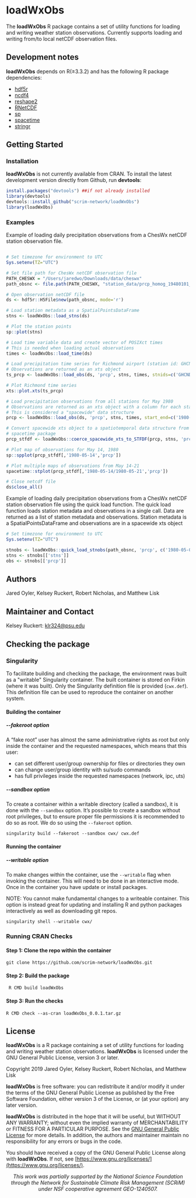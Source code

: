 # loadWxObs

The **loadWxObs** R package contains a set of utility functions for loading and writing weather station observations. Currently supports loading and writing from/to local netCDF observation files.

## Development notes
**loadWxObs**  depends on R(≥3.3.2) and has the following R package dependencies:

* [hdf5r](https://cran.r-project.org/web/packages/hdf5r/index.html)
* [ncdf4](https://cran.r-project.org/web/packages/ncdf4/index.html)
* [reshape2](https://cran.r-project.org/web/packages/reshape2/index.html)
* [RNetCDF](https://cran.r-project.org/web/packages/RNetCDF/index.html)
* [sp](https://cran.r-project.org/web/packages/sp/index.html)
* [spacetime](https://cran.r-project.org/web/packages/spacetime/index.html)
* [stringr](https://cran.r-project.org/web/packages/stringr/index.html)

## Getting Started
### Installation

**loadWxObs** is not currently available from CRAN. To install the latest development version directly from Github, run **devtools**:

```R
install.packages("devtools") ##if not already installed
library(devtools)
devtools::install_github("scrim-network/loadWxObs")
library(loadWxObs)
```
### Examples
Example of loading daily precipitation observations from a ChesWx netCDF station observation file.

```r

# Set timezone for environment to UTC
Sys.setenv(TZ="UTC")

# Set file path for ChesWx netCDF observation file
PATH_CHESWX = "/Users/jaredwo/Downloads/data/cheswx"
path_obsnc <- file.path(PATH_CHESWX, "station_data/prcp_homog_19480101_20171231.nc")

# Open observation netCDF file
ds <- hdf5r::H5File$new(path_obsnc, mode='r')

# Load station metadata as a SpatialPointsDataFrame
stns <- loadWxObs::load_stns(ds)

# Plot the station points
sp::plot(stns)

# Load time variable data and create vector of POSIXct times
# This is needed when loading actual observations
times <- loadWxObs::load_time(ds)

# Load precipitation time series for Richmond airport (station id: GHCND_USW00013740)
# Observations are returned as an xts object
ts_prcp <- loadWxObs::load_obs(ds, 'prcp', stns, times, stnids=c('GHCND_USW00013740'))

# Plot Richmond time series
xts::plot.xts(ts_prcp)

# Load precipitation observations from all stations for May 1980
# Observations are returned as an xts object with a column for each station
# This is considered a "spacewide" data structure
prcp <- loadWxObs::load_obs(ds, 'prcp', stns, times, start_end=c('1980-05-01','1980-05-31'))

# Convert spacewide xts object to a spatiotemporal data structure from the
# spacetime package
prcp_stfdf <- loadWxObs::coerce_spacewide_xts_to_STFDF(prcp, stns, 'prcp')

# Plot map of observations for May 14, 1980
sp::spplot(prcp_stfdf[,'1980-05-14','prcp'])

# Plot multiple maps of observations from May 14-21
spacetime::stplot(prcp_stfdf[,'1980-05-14/1980-05-21','prcp'])

# Close netcdf file
ds$close_all()

```

Example of loading daily precipitation observations from a ChesWx netCDF station observation file using the quick load function. The quick load function loads station metadata and observations
in a single call. Data are returned as a list of station metadata and observations. Station metadata is a SpatialPointsDataFrame and observations are in a spacewide xts object

```r
# Set timezone for environment to UTC
Sys.setenv(TZ="UTC")

stnobs <- loadWxObs::quick_load_stnobs(path_obsnc, 'prcp', c('1980-05-01','1980-05-31'))
stns <- stnobs[['stns']]
obs <- stnobs[['prcp']]

```
## Authors

Jared Oyler, Kelsey Ruckert, Robert Nicholas, and Matthew Lisk

## Maintainer and Contact

Kelsey Ruckert: <klr324@psu.edu>

## Checking the package
### Singularity
To facilitate building and checking the package, the environment rwas built as a "writable" Singularity container. The built container is stored on Firkin (where it was built). Only the Singularity definition file is provided (`cwx.def`). This definition file can be used to reproduce the container on another system. 

#### Building the container
##### --fakeroot option
A “fake root” user has almost the same administrative rights as root but only inside the container and the requested namespaces, which means that this user:

* can set different user/group ownership for files or directories they own
* can change user/group identity with su/sudo commands
* has full privileges inside the requested namespaces (network, ipc, uts)

##### --sandbox option
To create a container within a writable directory (called a sandbox), it is done with the `--sandbox` option. It’s possible to create a sandbox without root privileges, but to ensure proper file permissions it is recommended to do so as root. We do so using the `--fakeroot` option. 

```
singularity build --fakeroot --sandbox cwx/ cwx.def
``` 
#### Running the container
##### --writable option
To make changes within the container, use the `--writable` flag when invoking the container. This will need to be done in an interactive mode. Once in the container you have update or install packages. 

NOTE: You cannot make fundamental changes to a writeable container. This option is instead great for updating and installing R and python packages interactively as well as downloading git repos.

```
singularity shell --writable cwx/
``` 

### Running CRAN Checks
#### Step 1: Clone the repo within the container
```
git clone https://github.com/scrim-network/loadWxObs.git
```
#### Step 2: Build the package
```
 R CMD build loadWxObs
```
#### Step 3: Run the checks
```
R CMD check --as-cran loadWxObs_0.0.1.tar.gz
```
## License

**loadWxObs** is a R package containing a set of utility functions for loading and writing weather station observations. **loadWxObs** is licensed under the GNU General Public License, version 3 or later.

Copyright 2019 Jared Oyler, Kelsey Ruckert, Robert Nicholas, and Matthew Lisk

**loadWxObs** is free software: you can redistribute it and/or modify it under the terms of the GNU General Public License as published by the Free Software Foundation, either version 3 of the License, or (at your option) any later version.

**loadWxObs** is distributed in the hope that it will be useful, but WITHOUT ANY WARRANTY; without even the implied warranty of MERCHANTABILITY or FITNESS FOR A PARTICULAR PURPOSE.  See the [GNU General Public License](http://www.gnu.org/licenses/) for more details. In addition, the authors and maintainer maintain no responsibility for any errors or bugs in the code. 

You should have received a copy of the GNU General Public License
    along with **loadWxObs**.  If not, see [https://www.gnu.org/licenses/](https://www.gnu.org/licenses/).

<p align="center"><i>This work was partially supported by the National Science Foundation through the Network for Sustainable Climate Risk Management (SCRiM) under NSF cooperative agreement GEO-1240507.</i></p>
